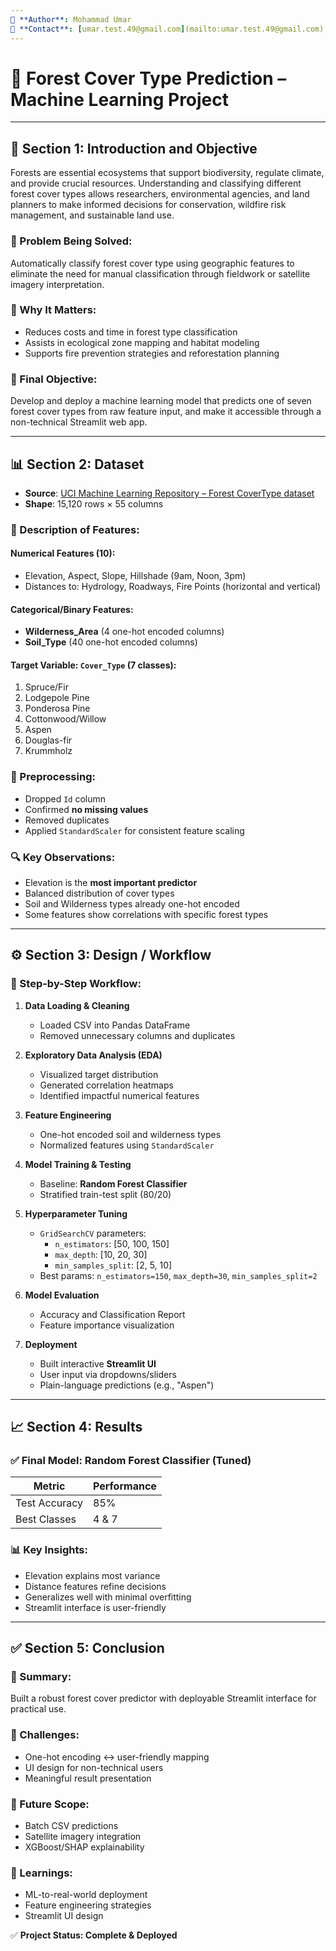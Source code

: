 ```yaml
---
🔹 **Author**: Mohammad Umar  
🔹 **Contact**: [umar.test.49@gmail.com](mailto:umar.test.49@gmail.com)  
---
```


# 🌲 Forest Cover Type Prediction – Machine Learning Project

---

## 📌 Section 1: Introduction and Objective  

Forests are essential ecosystems that support biodiversity, regulate climate, and provide crucial resources. Understanding and classifying different forest cover types allows researchers, environmental agencies, and land planners to make informed decisions for conservation, wildfire risk management, and sustainable land use.  

### 🔹 Problem Being Solved:  
Automatically classify forest cover type using geographic features to eliminate the need for manual classification through fieldwork or satellite imagery interpretation.

### 🔹 Why It Matters:  
- Reduces costs and time in forest type classification  
- Assists in ecological zone mapping and habitat modeling  
- Supports fire prevention strategies and reforestation planning  

### 🔹 Final Objective:  
Develop and deploy a machine learning model that predicts one of seven forest cover types from raw feature input, and make it accessible through a non-technical Streamlit web app.

---

## 📊 Section 2: Dataset  

- **Source**: [UCI Machine Learning Repository – Forest CoverType dataset](https://archive.ics.uci.edu/ml/datasets/covertype)  
- **Shape**: 15,120 rows × 55 columns  

### 🧾 Description of Features:
#### Numerical Features (10):
- Elevation, Aspect, Slope, Hillshade (9am, Noon, 3pm)
- Distances to: Hydrology, Roadways, Fire Points (horizontal and vertical)

#### Categorical/Binary Features:
- **Wilderness_Area** (4 one-hot encoded columns)
- **Soil_Type** (40 one-hot encoded columns)

#### Target Variable: `Cover_Type` (7 classes):
1. Spruce/Fir  
2. Lodgepole Pine  
3. Ponderosa Pine  
4. Cottonwood/Willow  
5. Aspen  
6. Douglas-fir  
7. Krummholz  

### 🧹 Preprocessing:
- Dropped `Id` column  
- Confirmed **no missing values**  
- Removed duplicates  
- Applied `StandardScaler` for consistent feature scaling  

### 🔍 Key Observations:
- Elevation is the **most important predictor**
- Balanced distribution of cover types
- Soil and Wilderness types already one-hot encoded
- Some features show correlations with specific forest types

---

## ⚙️ Section 3: Design / Workflow  

### 🔸 Step-by-Step Workflow:

1. **Data Loading & Cleaning**  
   - Loaded CSV into Pandas DataFrame  
   - Removed unnecessary columns and duplicates  

2. **Exploratory Data Analysis (EDA)**  
   - Visualized target distribution  
   - Generated correlation heatmaps  
   - Identified impactful numerical features  

3. **Feature Engineering**  
   - One-hot encoded soil and wilderness types  
   - Normalized features using `StandardScaler`  

4. **Model Training & Testing**  
   - Baseline: **Random Forest Classifier**  
   - Stratified train-test split (80/20)

5. **Hyperparameter Tuning**  
   - `GridSearchCV` parameters:
     - `n_estimators`: [50, 100, 150]  
     - `max_depth`: [10, 20, 30]  
     - `min_samples_split`: [2, 5, 10]  
   - Best params: `n_estimators=150`, `max_depth=30`, `min_samples_split=2`

6. **Model Evaluation**  
   - Accuracy and Classification Report  
   - Feature importance visualization  

7. **Deployment**  
   - Built interactive **Streamlit UI**  
   - User input via dropdowns/sliders  
   - Plain-language predictions (e.g., "Aspen")

---

## 📈 Section 4: Results  

### ✅ Final Model: Random Forest Classifier (Tuned)
| Metric          | Performance |
|-----------------|-------------|
| Test Accuracy   | 85%         |
| Best Classes    | 4 & 7       |

### 📊 Key Insights:
- Elevation explains most variance  
- Distance features refine decisions  
- Generalizes well with minimal overfitting  
- Streamlit interface is user-friendly  

---

## ✅ Section 5: Conclusion  

### 🔹 Summary:
Built a robust forest cover predictor with deployable Streamlit interface for practical use.

### 🔹 Challenges:
- One-hot encoding ↔ user-friendly mapping  
- UI design for non-technical users  
- Meaningful result presentation  

### 🔹 Future Scope:
- Batch CSV predictions  
- Satellite imagery integration  
- XGBoost/SHAP explainability  

### 🔹 Learnings:
- ML-to-real-world deployment  
- Feature engineering strategies  
- Streamlit UI design  

✅ **Project Status: Complete & Deployed**
